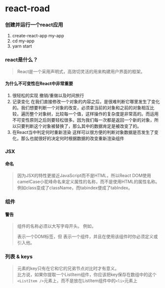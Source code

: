 # react-road

### 创建并运行一个react应用
1. create-react-app my-app
2. cd my-app
3. yarn start

### react是什么？
> React是一个采用声明式，高效切灵活的用来构建用户界面的框架。

#### 为什么不可变性在React中非常重要
1. 很轻松的实现 撤销/重做以及时间旅行
2. 记录变化 在我们直接修改一个对象的内容之后，是很难判断它哪里发生了变化的。我们想要判断一个对象的改变，必须拿当前的对象和之前的对象相互比较，遍历整个对象树，比较每一个值，这样操作的复杂度是非常高的。而运用不可变性原则之后则要轻松很多。因为我们每一次都是返回一个新的对象，所以只要判断这个对象被替换了，那么其中的数据肯定是被改变了的。
3. 在React当中判定何时重新渲染  这样可以很方便的判断对象数据是否发生了变化，那么也就很好的决定何时根据数据的改变重新渲染组件


### JSX
#### 命名
> 因为JSX的特性更接近JavaScript而不是HTML，所以React DOM使用camelCase小驼峰命名来定义属性的名称，而不是使用HTML的属性名称。<br>例如class变成了className，而tabindex便成了tabIndex。

### 组件
#### 警告
> 组件的名称必须以大写字母开头。
> 例如，<div/>表示一个DOM标签，但<Welcome /> 表示一个组件，并且在使用该组件时你必须定义或引入他。

### 列表 & keys
> 元素的key只有在它和它的兄弟节点对比时才有意义。<br> 比方说，如果你提取一个ListItem组件，你应该把key保存在数组中的这个`<ListItem />`元素上，而不是放在ListItem组件中的`<li>`元素上




